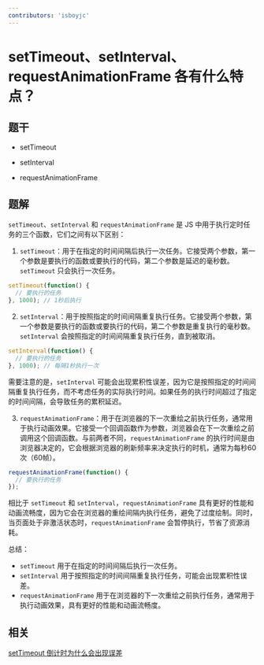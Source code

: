 ```yaml
---
contributors: 'isboyjc'
---
```


# setTimeout、setInterval、requestAnimationFrame 各有什么特点？

## 题干

- setTimeout

- setInterval

- requestAnimationFrame



## 题解

<!-- ::: details 点我查看题解 -->

`setTimeout`、`setInterval` 和 `requestAnimationFrame` 是 JS 中用于执行定时任务的三个函数，它们之间有以下区别：

1. `setTimeout`：用于在指定的时间间隔后执行一次任务。它接受两个参数，第一个参数是要执行的函数或要执行的代码，第二个参数是延迟的毫秒数。`setTimeout` 只会执行一次任务。

```javascript
setTimeout(function() {
  // 要执行的任务
}, 1000); // 1秒后执行
```

2. `setInterval`：用于按照指定的时间间隔重复执行任务。它接受两个参数，第一个参数是要执行的函数或要执行的代码，第二个参数是重复执行的毫秒数。`setInterval` 会按照指定的时间间隔重复执行任务，直到被取消。

```javascript
setInterval(function() {
  // 要执行的任务
}, 1000); // 每隔1秒执行一次
```

需要注意的是，`setInterval` 可能会出现累积性误差，因为它是按照指定的时间间隔重复执行任务，而不考虑任务的实际执行时间。如果任务的执行时间超过了指定的时间间隔，会导致任务的累积延迟。

3. `requestAnimationFrame`：用于在浏览器的下一次重绘之前执行任务，通常用于执行动画效果。它接受一个回调函数作为参数，浏览器会在下一次重绘之前调用这个回调函数。与前两者不同，`requestAnimationFrame` 的执行时间是由浏览器决定的，它会根据浏览器的刷新频率来决定执行的时机，通常为每秒60次（60帧）。

```javascript
requestAnimationFrame(function() {
  // 要执行的任务
});
```

相比于 `setTimeout` 和 `setInterval`，`requestAnimationFrame` 具有更好的性能和动画流畅度，因为它会在浏览器的重绘间隔内执行任务，避免了过度绘制。同时，当页面处于非激活状态时，`requestAnimationFrame` 会暂停执行，节省了资源消耗。

总结：
- `setTimeout` 用于在指定的时间间隔后执行一次任务。
- `setInterval` 用于按照指定的时间间隔重复执行任务，可能会出现累积性误差。
- `requestAnimationFrame` 用于在浏览器的下一次重绘之前执行任务，通常用于执行动画效果，具有更好的性能和动画流畅度。

<!-- ::: -->

## 相关

[setTimeout 倒计时为什么会出现误差](./110080_settimeout_error.md)